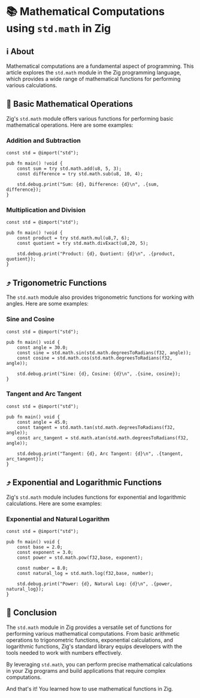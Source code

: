 # 📚 Mathematical Computations using `std.math` in Zig

## ℹ️ About

Mathematical computations are a fundamental aspect of programming. This article explores the `std.math` module in the Zig programming language, which provides a wide range of mathematical functions for performing various calculations.

## 🔢 Basic Mathematical Operations

Zig's `std.math` module offers various functions for performing basic mathematical operations. Here are some examples:

### Addition and Subtraction

```zig
const std = @import("std");

pub fn main() !void {
    const sum = try std.math.add(u8, 5, 3);
    const difference = try std.math.sub(u8, 10, 4);

    std.debug.print("Sum: {d}, Difference: {d}\n", .{sum, difference});
}
```

### Multiplication and Division

```zig
const std = @import("std");

pub fn main() !void {
    const product = try std.math.mul(u8,7, 6);
    const quotient = try std.math.divExact(u8,20, 5);

    std.debug.print("Product: {d}, Quotient: {d}\n", .{product, quotient});
}
```

## ⤴️ Trigonometric Functions

The `std.math` module also provides trigonometric functions for working with angles. Here are some examples:

### Sine and Cosine

```zig
const std = @import("std");

pub fn main() void {
    const angle = 30.0;
    const sine = std.math.sin(std.math.degreesToRadians(f32, angle));
    const cosine = std.math.cos(std.math.degreesToRadians(f32, angle));

    std.debug.print("Sine: {d}, Cosine: {d}\n", .{sine, cosine});
}
```

### Tangent and Arc Tangent

```zig
const std = @import("std");

pub fn main() void {
    const angle = 45.0;
    const tangent = std.math.tan(std.math.degreesToRadians(f32, angle));
    const arc_tangent = std.math.atan(std.math.degreesToRadians(f32, angle));

    std.debug.print("Tangent: {d}, Arc Tangent: {d}\n", .{tangent, arc_tangent});
}
```

## ⤴️ Exponential and Logarithmic Functions

Zig's `std.math` module includes functions for exponential and logarithmic calculations. Here are some examples:

### Exponential and Natural Logarithm

```zig
const std = @import("std");

pub fn main() void {
    const base = 2.0;
    const exponent = 3.0;
    const power = std.math.pow(f32,base, exponent);

    const number = 8.0;
    const natural_log = std.math.log(f32,base, number);

    std.debug.print("Power: {d}, Natural Log: {d}\n", .{power, natural_log});
}
```

## 📝 Conclusion

The `std.math` module in Zig provides a versatile set of functions for performing various mathematical computations. From basic arithmetic operations to trigonometric functions, exponential calculations, and logarithmic functions, Zig's standard library equips developers with the tools needed to work with numbers effectively.

By leveraging `std.math`, you can perform precise mathematical calculations in your Zig programs and build applications that require complex computations.

And that's it! You learned how to use mathematical functions in Zig.